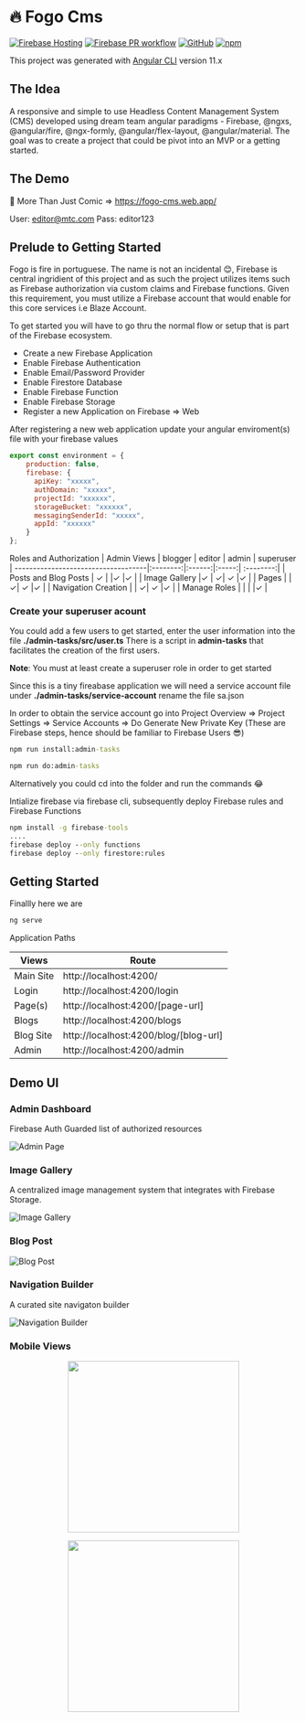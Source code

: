 <h1>
🔥 Fogo Cms
</h1>

[![Firebase Hosting](https://github.com/wilsonsergio2500/fogo-cms/actions/workflows/firebase-hosting-merge.yml/badge.svg)](https://github.com/wilsonsergio2500/fogo-cms/actions/workflows/firebase-hosting-merge.yml)
[![Firebase PR workflow](https://github.com/wilsonsergio2500/fogo-cms/actions/workflows/firebase-hosting-pull-request.yml/badge.svg)](https://github.com/wilsonsergio2500/fogo-cms/actions/workflows/firebase-hosting-pull-request.yml)
[![GitHub](https://img.shields.io/github/license/wilsonsergio2500/fogo-cms?style=flat-square)](https://github.com/wilsonsergio2500/fogo-cms/blob/main/LICENSE)
[![npm](https://img.shields.io/badge/demo-online-brightgreen.svg)](https://fogo-cms.web.app/)

This project was generated with [Angular CLI](https://github.com/angular/angular-cli) version 11.x

## The Idea
A responsive and simple to use Headless Content Management System (CMS) developed using dream team angular paradigms - Firebase, @ngxs, @angular/fire, @ngx-formly, @angular/flex-layout, @angular/material. The goal was to create a project that could be pivot into an MVP or a getting started.

## The Demo
👾 More Than Just Comic => https://fogo-cms.web.app/

User: editor@mtc.com
Pass: editor123


## Prelude to Getting Started
Fogo is fire in portuguese. The name is not an incidental :blush:, Firebase is central ingridient of this project and as such the project utilizes items such as Firebase authorization via custom claims and Firebase functions. Given this requirement, you must utilize a Firebase account that would enable for this core services i.e Blaze Account.

To get started you will have to go thru the normal flow or setup that is part of the Firebase ecosystem.

- Create a new Firebase Application
- Enable Firebase Authentication
- Enable Email/Password Provider
- Enable Firestore Database
- Enable Firebase Function
- Enable Firebase Storage
- Register a new Application on Firebase => Web

After registering a new web application update your angular enviroment(s) file with your firebase values

```javascript
export const environment = {
    production: false,
    firebase: {
      apiKey: "xxxxx",
      authDomain: "xxxxx",
      projectId: "xxxxxx",
      storageBucket: "xxxxxx",
      messagingSenderId: "xxxxx",
      appId: "xxxxxx"
    }
};
```

Roles and Authorization
| Admin Views                         | blogger  | editor | admin | superuser
| ------------------------------------|:--------:|:------:|:-----:| :--------:|
| Posts and Blog Posts                | ✓ | |✓ |✓ |
| Image Gallery                       |✓  | ✓| ✓ |✓ |
| Pages                               |   | ✓| ✓ |✓ |
| Navigation Creation                 |   | ✓| ✓ |✓ |
| Manage Roles                        |   |   |   |✓ |

### Create your superuser acount

You could add a few users to get started, enter the user information into the file **./admin-tasks/src/user.ts** There is a script in **admin-tasks** that facilitates the creation of the first users.

**Note**: You must at least create a superuser role in order to get started

Since this is a tiny fireabase application we will need a service account file under **./admin-tasks/service-account** rename the file sa.json

In order to obtain the service account go into Project Overview => Project Settings => Service Accounts => Do Generate New Private Key (These are Firebase steps, hence should be familiar to Firebase Users 😎)

```cmd
npm run install:admin-tasks
```
```cmd
npm run do:admin-tasks
```

Alternatively you could cd into the folder and run the commands 😂

Intialize firebase via firebase cli, subsequently deploy Firebase rules and Firebase Functions

```cmd
npm install -g firebase-tools
....
firebase deploy --only functions
firebase deploy --only firestore:rules
```

## Getting Started

Finallly here we are 

```cmd
ng serve
```
Application Paths

| Views             | Route  |
| ------------------------|--------|
| Main Site               | http://localhost:4200/ | 
| Login                   | http://localhost:4200/login | 
| Page(s)                 | http://localhost:4200/[page-url]  | 
| Blogs                   | http://localhost:4200/blogs  | 
| Blog Site               | http://localhost:4200/blog/[blog-url]  | 
| Admin                   | http://localhost:4200/admin  |  

## Demo UI
### Admin Dashboard
Firebase Auth Guarded list of authorized resources

![Admin Page](resources/screenshots/admin-page.PNG?raw=true "Admin Page")
### Image Gallery
A centralized image management system that integrates with Firebase Storage.

![Image Gallery](resources/screenshots/image-gallery-site.PNG?raw=true "Image Gallery")
### Blog Post
![Blog Post](resources/screenshots/blog-post-site.PNG?raw=true "Blog Post")
### Navigation Builder
A curated site navigaton builder

![Navigation Builder](resources/screenshots/navigation-builder-page.PNG?raw=true "Navigation Builder")

### Mobile Views
<p align="center">
  <img width="300"  src="resources/screenshots/mobile-view-1.png?raw=true">
</p>
<p align="center">
  <img width="300"  src="resources/screenshots/mobile-view-2.png?raw=true">
</p>